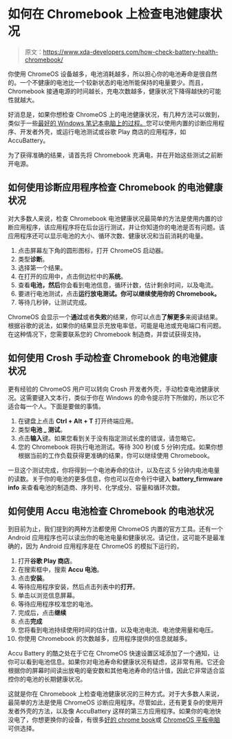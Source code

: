 # 如何在 Chromebook 上检查电池健康状况

> 原文：<https://www.xda-developers.com/how-check-battery-health-chromebook/>

你使用 ChromeOS 设备越多，电池消耗越多，所以担心你的电池寿命是很自然的。一个不健康的电池比一个较新状态的电池所能保持的电量要少。而且，Chromebook 接通电源的时间越长，充电次数越多，健康状况下降得越快的可能性就越大。

好消息是，如果你想检查 ChromeOS 上的电池健康状况，有几种方法可以做到，类似于一些[最好的 Windows 笔记本电脑上的过程。](https://www.xda-developers.com/best-laptops/)您可以使用内置的诊断应用程序、开发者外壳，或运行电池测试或谷歌 Play 商店的应用程序，如 AccuBattery。

为了获得准确的结果，请首先将 Chromebook 充满电，并在开始这些测试之前断开电源。

## 如何使用诊断应用程序检查 Chromebook 的电池健康状况

对大多数人来说，检查 Chromebook 电池健康状况最简单的方法是使用内置的诊断应用程序，该应用程序将在后台运行测试，并让你知道你的电池是否有问题。该应用程序还可以显示电池的大小、循环次数、健康状况和当前消耗的电量。

1.  点击屏幕左下角的圆形图标，打开 ChromeOS 启动器。
2.  类型**诊断**。
3.  选择第一个结果。
4.  在打开的应用中，点击侧边栏中的**系统**。
5.  查看**电池，然后**你会看到电池信息，循环计数，估计剩余时间，以及电流。
6.  要进行电池测试，点击**运行放电测试。你可以继续使用你的 Chromebook。**
7.  等待几秒钟，让测试完成。

ChromeOS 会显示一个**通过**或者**失败**的结果，你可以点击**了解更多**来阅读结果。根据谷歌的说法，如果你的结果显示充放电率低，可能是电池或充电端口有问题。在这种情况下，您需要联系您的 Chromebook 制造商，并尝试获得支持。

## 如何使用 Crosh 手动检查 Chromebook 的电池健康状况

更有经验的 ChromeOS 用户可以转向 Crosh 开发者外壳，手动检查电池健康状况。这需要键入文本行，类似于你在 Windows 的命令提示符下所做的，所以它不适合每一个人。下面是要做的事情。

1.  在键盘上点击 **Ctrl + Alt + T** 打开终端应用。
2.  类型**电池 _ 测试**。
3.  点击**输入**键。如果您看到关于没有指定测试长度的错误，请忽略它。
4.  您的 Chromebook 将执行电池测试。等待 300 秒(或 5 分钟)完成。如果你想根据当前的工作负载获得更准确的结果，你可以继续使用 Chromebook。

一旦这个测试完成，你将得到一个电池寿命的估计，以及在这 5 分钟内电池电量的读数。关于你的电池的更多信息，你也可以在命令行中键入 **battery_firmware info** 来查看电池的制造商、序列号、化学成分、容量和循环次数。

## 如何使用 Accu 电池检查 Chromebook 的电池状况

到目前为止，我们提到的两种方法都使用 ChromeOS 内置的官方工具。还有一个 Android 应用程序也可以读出你的电池电量和健康状况。请记住，这可能不是最准确的，因为 Android 应用程序是在 ChromeOS 的模拟下运行的，

1.  打开**谷歌 Play 商店**。
2.  在搜索框中，搜索 **Accu 电池**。
3.  点击**安装**。
4.  等待应用程序安装，然后点击列表中的**打开**。
5.  单击以浏览信息屏幕。
6.  等待应用程序校准您的电池。
7.  完成后，点击**继续**
8.  点击**完成**
9.  您将看到电池持续使用时间的估计值，以及电池电流、电池使用量和电压。
10.  你使用 Chromebook 的次数越多，应用程序提供的信息就越多。

Accu Battery 的酷之处在于它在 ChromeOS 快速设置区域添加了一个通知，让你可以看到电池信息。如果你对电池寿命和健康状况有疑虑，这非常有用。它还会根据你的屏幕时间读出放电的毫安数和其他电池寿命的估计值，因此它非常适合监控你的电池的长期健康状况。

这就是你在 Chromebook 上检查电池健康状况的三种方式。对于大多数人来说，最简单的方法是使用 ChromeOS 诊断应用程序。尽管如此，还有更复杂的使用开发者外壳的方法，以及像 AccuBattery 这样的第三方应用程序。如果你的电池快没电了，你想更换你的设备，有很多[好的 chrome book](https://www.xda-developers.com/best-chromebooks/)或 [ChromeOS 平板电脑](https://www.xda-developers.com/best-chrome-os-tablets/)可供选择。